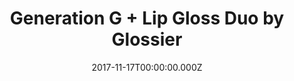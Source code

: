 ---
campaign-uuid: "c-1eddeb85-fb09-48d9-ade2-7687e58edcd5"
type: "Product"
category: "Gifts"
date: "2017-11-17T00:00:00.000Z"
end-date: "2017-12-21T00:00:00.000Z"
disable-form: false
is_promoted: false
has_entry_page: false
title: "Generation G + Lip Gloss Duo by Glossier"
competition-description: "Adaptable colour + cushiony shine. Wear them on their own,\
  \ or layer together for extra impact. Generation G gives the look of just-blotted\
  \ lipstick minus the blot, in shades that adapt to you - not the other way around."
banner-img: "glossier-main_image.jpg"
logo-left-href: "https://www.glossier.com/products/generation-g-lip-gloss-duo"
logo-left-image: "glossier-logo.jpg"
logo-left-title: "Glossier"
has-winner: false
---